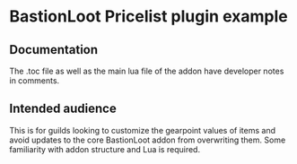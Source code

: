# BastionLoot Pricelist plugin example

## Documentation
The .toc file as well as the main lua file of the addon have developer notes in comments.

## Intended audience
This is for guilds looking to customize the gearpoint values of items and avoid updates to the core BastionLoot addon from overwriting them.
Some familiarity with addon structure and Lua is required.
